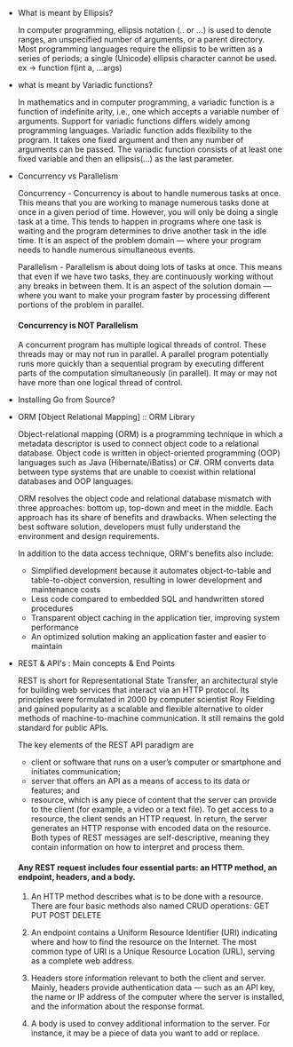 * What is meant by Ellipsis?

    In computer programming, ellipsis notation (.. or ...) is used to denote ranges, an unspecified number of arguments, or a parent directory. Most programming languages require the ellipsis to be written as a series of periods; a single (Unicode) ellipsis character cannot be used.
    ex -> function f(int a, ...args)


* what is meant by Variadic functions?

    In mathematics and in computer programming, a variadic function is a function of indefinite arity, i.e., one which accepts a variable number of arguments. Support for variadic functions differs widely among programming languages.
    Variadic function adds flexibility to the program. It takes one fixed argument and then any number of arguments can be passed. The variadic function consists of at least one fixed variable and then an ellipsis(…) as the last parameter.

* Concurrency vs Parallelism

    Concurrency - Concurrency is about to handle numerous tasks at once. This means that you are working to manage numerous tasks done at once in a given period of time. However, you will only be doing a single task at a time. This tends to happen in programs where one task is waiting and the program determines to drive another task in the idle time. It is an aspect of the problem domain — where your program needs to handle numerous simultaneous events.

    Parallelism - Parallelism is about doing lots of tasks at once. This means that even if we have two tasks, they are continuously working without any breaks in between them. It is an aspect of the solution domain — where you want to make your program faster by processing different portions of the problem in parallel.

    #### Concurrency is NOT Parallelism

    A concurrent program has multiple logical threads of control. These threads may or may not run in parallel. A parallel program potentially runs more quickly than a sequential program by executing different parts of the computation simultaneously (in parallel). It may or may not have more than one logical thread of control.
 
* Installing Go from Source?

* ORM [Object Relational Mapping] :: ORM Library

    Object-relational mapping (ORM) is a programming technique in which a metadata descriptor is used to connect object code to a relational database. Object code is written in object-oriented programming (OOP) languages such as Java (Hibernate/iBatiss) or C#. ORM converts data between type systems that are unable to coexist within relational databases and OOP languages.

    ORM resolves the object code and relational database mismatch with three approaches: bottom up, top-down and meet in the middle. Each approach has its share of benefits and drawbacks. When selecting the best software solution, developers must fully understand the environment and design requirements.

    In addition to the data access technique, ORM's benefits also include:

    * Simplified development because it automates object-to-table and table-to-object conversion, resulting in lower development and maintenance costs
    * Less code compared to embedded SQL and handwritten stored procedures
    * Transparent object caching in the application tier, improving system performance
    * An optimized solution making an application faster and easier to maintain


* REST & API's : Main concepts & End Points

    REST is short for Representational State Transfer, an architectural style for building web services that interact via an HTTP protocol. Its principles were formulated in 2000 by computer scientist Roy Fielding and gained popularity as a scalable and flexible alternative to older methods of machine-to-machine communication. It still remains the gold standard for public APIs.

    The key elements of the REST API paradigm are

    * client or software that runs on a user’s computer or smartphone and initiates communication;
    * server that offers an API as a means of access to its data or features; and
    * resource, which is any piece of content that the server can provide to the client (for example, a video or a text file).
    To get access to a resource, the client sends an HTTP request. In return, the server generates an HTTP response with encoded data on the resource. Both types of REST messages are self-descriptive, meaning they contain information on how to interpret and process them.

    #### Any REST request includes four essential parts: an HTTP method, an endpoint, headers, and a body.

    1. An HTTP method describes what is to be done with a resource. There are four basic methods also named CRUD operations: GET PUT POST DELETE

    2. An endpoint contains a Uniform Resource Identifier (URI) indicating where and how to find the resource on the Internet. The most common type of URI is a Unique Resource Location (URL), serving as a complete web address.

    3. Headers store information relevant to both the client and server. Mainly, headers provide authentication data — such as an API key, the name or IP address of the computer where the server is installed, and the information about the response format.

    4. A body is used to convey additional information to the server. For instance, it may be a piece of data you want to add or replace.